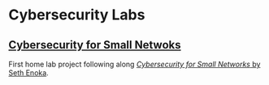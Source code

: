 # Cybersecurity Labs

## [Cybersecurity for Small Netwoks](https://github.com/jenn-caracol/cybersecurity-labs/tree/main/cybersecurity-for-small-networks)
First home lab project following along [_Cybersecurity for Small Networks_ by Seth Enoka](https://nostarch.com/cybersecurity-small-networks).
